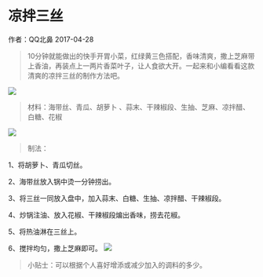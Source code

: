 <link href="../../css/style.css" rel="stylesheet" type="text/css" />

# 凉拌三丝
<span class="r">作者：QQ北鼻   2017-04-28

> 10分钟就能做出的快手开胃小菜，红绿黄三色搭配，香味清爽，撒上芝麻带上香油，再装点上一两片香菜叶子，让人食欲大开。一起来和小编看看这款清爽的凉拌三丝的制作方法吧。

![](http://static.chinacaipu.com/d/file/menu/liangbancai/2017-03-18/4c8e7799e136d229bc4573fb989948cc.jpg)

> 材料：海带丝、青瓜、胡萝卜 、蒜末、干辣椒段、生抽、芝麻、凉拌醋、白糖、花椒

![](http://static.chinacaipu.com/d/file/menu/liangbancai/2017-03-18/368c795e4a06fdfe16187fb780d737c2.jpg)

> 制法：

<div class="fzzy">

1、将胡萝卜、青瓜切丝。

2、海带丝放入锅中烫一分钟捞出。

3、将三丝一同放入盘中，加入蒜末、白糖、生抽、凉拌醋、干辣椒段。

4、炒锅注油、放入花椒、干辣椒段煸出香味，捞去花椒。

5、将热油淋在三丝上。

6、搅拌均匀，撒上芝麻即可。
![](http://static.chinacaipu.com/d/file/menu/liangbancai/2017-03-18/fbf15fb3508b2ecc678a12ff23ddf017.jpg)

</div>

> 小贴士：可以根据个人喜好增添或减少加入的调料的多少。

